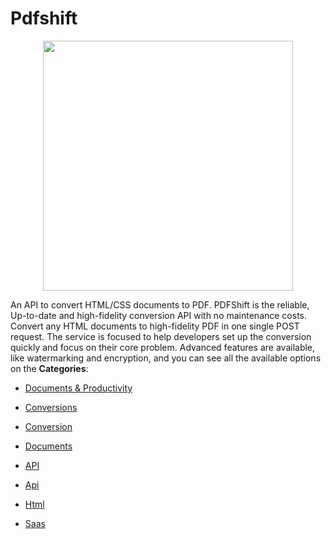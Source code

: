 # Pdfshift 

<p align="center">
    <img width="400" src="https://raw.githubusercontent.com/awesome-apis/awesome-apis/apis/pdfshift/logo_256x256.png" />
</p>


An API to convert HTML/CSS documents to PDF. PDFShift is the reliable, Up-to-date and high-fidelity conversion API with no maintenance costs. Convert any HTML documents to high-fidelity PDF in one single POST request. 
The service is focused to help developers set up the conversion quickly and focus on their core problem.  Advanced features are available, like watermarking and encryption, and you can see all the available options on the
**Categories**:

- [Documents & Productivity](https://github/awesome-apis/awesome-apis#documents-and-productivity)

- [Conversions](https://github/awesome-apis/awesome-apis#conversions)

- [Conversion](https://github/awesome-apis/awesome-apis#conversion)

- [Documents](https://github/awesome-apis/awesome-apis#documents)

- [API](https://github/awesome-apis/awesome-apis#api)

- [Api](https://github/awesome-apis/awesome-apis#api)

- [Html](https://github/awesome-apis/awesome-apis#html)

- [Saas](https://github/awesome-apis/awesome-apis#saas)



